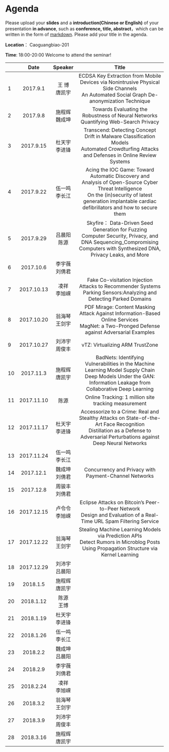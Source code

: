 # Agenda
Please upload your **slides** and a **introduction(Chinese or English)** of your presentation **in advance**,
such as **conference, title, abstract**，which can be written in the form of [markdown](http://sspai.com/25137). Please add your title in the agenda.

**Location**： Caoguangbiao-201 

**Time**: 18:00-20:00  Welcome to attend the seminar!

||Date|Speaker|Title|
|---|:---:|:---:|:---:|
|1|2017.9.1 |王  博<br>唐凯宇|ECDSA Key Extraction from Mobile Devices via Nonintrusive Physical Side Channels<br>An Automated Social Graph De-anonymization Technique|
|2|2017.9.8|施程辉<br>魏成坤|Towards Evaluating the Robustness of Neural Networks <br>Quantifying Web-Search Privacy|
|3|2017.9.15|杜天宇 <br>李进锋|Transcend: Detecting Concept Drift in Malware Classification Models <br>Automated Crowdturfing Attacks and Defenses in Online Review Systems|
|4|2017.9.22|伍一鸣<br> 李长江| Acing the IOC Game: Toward Automatic Discovery and Analysis of Open-Source Cyber Threat Intelligence <br> On the (in)security of latest generation implantable cardiac defibrillators and how to secure them
|5|2017.9.29|吕晨阳<br> 陈源| Skyfire： Data-Driven Seed Generation for Fuzzing <br>Computer Security, Privacy, and DNA Sequencing_Compromising Computers with Synthesized DNA, Privacy Leaks, and More
|6|2017.10.6|李宇薇<br> 刘倩君| 
|7|2017.10.13|凌祥<br> 李旭嵘 |Fake Co-visitation Injection Attacks to Recommender Systems <br>Parking Sensors:Analyzing and Detecting Parked Domains| 
|8|2017.10.20|翁海琴	<br>王剑宇|PDF Mirage: Content Masking Attack Against Information-Based Online Services <br>MagNet: a Two-Pronged Defense against Adversarial Examples|
|9|2017.10.27|刘沛宇<br>  周俊丰|vTZ: Virtualizing ARM TrustZone
|10|2017.11.3|施程辉<br> 唐凯宇 |BadNets: Identifying Vulnerabilities in the Machine Learning Model Supply Chain<br>Deep Models Under the GAN: Information Leakage from Collaborative Deep Learning|
|11|2017.11.10|陈源 | Online Tracking: 1 million site tracking measurement| 
|12|2017.11.17|杜天宇 <br>李进锋| Accessorize to a Crime: Real and Stealthy Attacks on State-of-the-Art Face Recognition <br> Distillation as a Defense to Adversarial Perturbations against Deep Neural Networks |
|13|2017.11.24|伍一鸣<br> 李长江| 
|14|2017.12.1|魏成坤 <br>刘倩君| Concurrency and Privacy with Payment-Channel Networks | 
|15|2017.12.8|周骏丰<br> 刘倩君| 
|16|2017.12.15|卢令令	<br> 李旭嵘|Eclipse Attacks on Bitcoin’s Peer-to-Peer Network <br>Design and Evaluation of a Real-Time URL Spam Filtering Service|
|17|2017.12.22|翁海琴<br>	王剑宇| Stealing Machine Learning Models via Prediction APIs <br> Detect Rumors in Microblog Posts Using Propagation Structure via Kernel Learning
|18|2017.12.29|刘沛宇 <br> 吕晨阳| 
|19|2018.1.5|施程辉<br> 唐凯宇| 
|20|2018.1.12|陈源 <br> 王博| 
|21|2018.1.19|杜天宇 <br> 李进锋| 
|22|2018.1.26|伍一鸣 <br> 李长江| 
|23|2018.2.2|魏成坤 <br> 吕晨阳| 
|24|2018.2.9|李宇薇 <br> 刘倩君| 
|25|2018.2.24|凌祥 <br> 李旭嵘| 
|26|2018.3.2|翁海琴 <br> 王剑宇| 
|27|2018.3.9|刘沛宇 <br> 周俊丰| 
|28|2018.3.16|施程辉 <br> 唐凯宇| 







